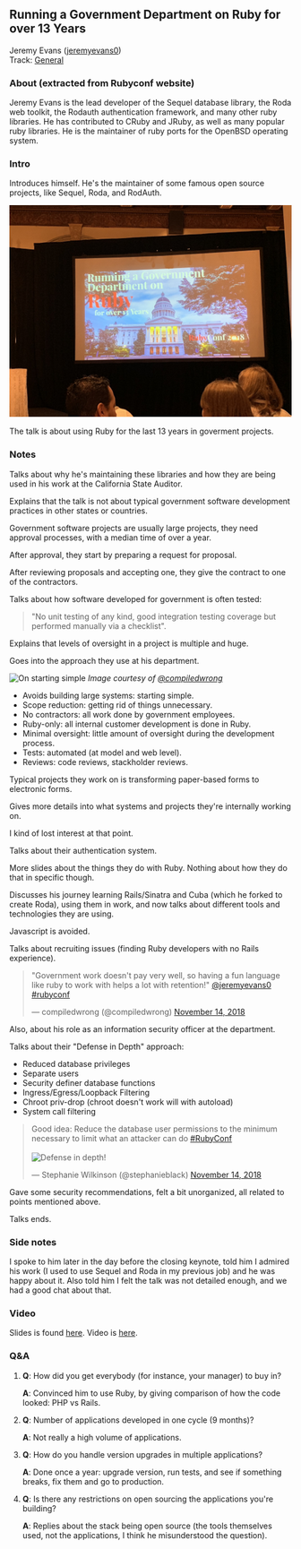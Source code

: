 ## Running a Government Department on Ruby for over 13 Years

Jeremy Evans ([jeremyevans0](https://twitter.com/jeremyevans0))<br />
Track: [General](https://rubyconf.org/program#track-general)

### About (extracted from Rubyconf website)

Jeremy Evans is the lead developer of the Sequel database library, the Roda web toolkit, the Rodauth authentication framework, and many other ruby libraries. He has contributed to CRuby and JRuby, as well as many popular ruby libraries. He is the maintainer of ruby ports for the OpenBSD operating system.

### Intro

Introduces himself. He's the maintainer of some famous open source projects, like Sequel, Roda, and RodAuth.

![Running a government department on Ruby for over 13 years](../media/running-government-department-on-ruby-1.jpeg)

The talk is about using Ruby for the last 13 years in goverment projects.

### Notes

Talks about why he's maintaining these libraries and how they are being used in his work at the California State Auditor.

Explains that the talk is not about typical government software development practices in other states or countries.

Government software projects are usually large projects, they need approval processes, with a median time of over a year.

After approval, they start by preparing a request for proposal.

After reviewing proposals and accepting one, they give the contract to one of the contractors.

Talks about how software developed for government is often tested:

> "No unit testing of any kind, good integration testing coverage but performed manually via a checklist".

Explains that levels of oversight in a project is multiple and huge.

Goes into the approach they use at his department.

![On starting simple](https://pbs.twimg.com/media/Dr-9nZnUUAAGwbN.jpg)
_Image courtesy of [@compiledwrong](https://twitter.com/compiledwrong/status/1062776531733250048)_

- Avoids building large systems: starting simple.
- Scope reduction: getting rid of things unnecessary.
- No contractors: all work done by government employees.
- Ruby-only: all internal customer development is done in Ruby.
- Minimal oversight: little amount of oversight during the development process.
- Tests: automated (at model and web level).
- Reviews: code reviews, stackholder reviews.

Typical projects they work on is transforming paper-based forms to electronic forms.

Gives more details into what systems and projects they're internally working on.

I kind of lost interest at that point.

Talks about their authentication system.

More slides about the things they do with Ruby. Nothing about how they do that in specific though.

Discusses his journey learning Rails/Sinatra and Cuba (which he forked to create Roda), using them in work, and now talks about different tools and technologies they are using.

Javascript is avoided.

Talks about recruiting issues (finding Ruby developers with no Rails experience).

<blockquote class="twitter-tweet" data-lang="en"><p lang="en" dir="ltr">&quot;Government work doesn&#39;t pay very well, so having a fun language like ruby to work with helps a lot with retention!&quot; <a href="https://twitter.com/jeremyevans0?ref_src=twsrc%5Etfw">@jeremyevans0</a> <a href="https://twitter.com/hashtag/rubyconf?src=hash&amp;ref_src=twsrc%5Etfw">#rubyconf</a></p>&mdash; compiledwrong (@compiledwrong) <a href="https://twitter.com/compiledwrong/status/1062784671728029696?ref_src=twsrc%5Etfw">November 14, 2018</a></blockquote>

Also, about his role as an information security officer at the department.

Talks about their "Defense in Depth" approach:

- Reduced database privileges
- Separate users
- Security definer database functions
- Ingress/Egress/Loopback Filtering
- Chroot priv-drop (chroot doesn't work will with autoload)
- System call filtering

<blockquote class="twitter-tweet" data-lang="en"><p lang="en" dir="ltr">Good idea: Reduce the database user permissions to the minimum necessary to limit what an attacker can do <a href="https://twitter.com/hashtag/RubyConf?src=hash&amp;ref_src=twsrc%5Etfw">#RubyConf</a> <br /><br /><img src="https://pic.twitter.com/JmaAJS2EC6" alt="Defense in depth!" /></p>&mdash; Stephanie Wilkinson (@stephanieblack) <a href="https://twitter.com/stephanieblack/status/1062782728506986501?ref_src=twsrc%5Etfw">November 14, 2018</a></blockquote>

Gave some security recommendations, felt a bit unorganized, all related to points mentioned above.

Talks ends.

### Side notes

I spoke to him later in the day before the closing keynote, told him I admired his work (I used to use Sequel and Roda in my previous job) and he was happy about it. Also told him I felt the talk was not detailed enough, and we had a good chat about that.

### Video

Slides is found [here](http://code.jeremyevans.net/presentations/rubyconf2018/index.html). Video is [here](http://confreaks.tv/videos/rubyconf2018-running-a-government-department-on-ruby-for-over-13-years).

### Q&A

1. **Q**: How did you get everybody (for instance, your manager) to buy in?

   **A**: Convinced him to use Ruby, by giving comparison of how the code looked: PHP vs Rails.

2. **Q**: Number of applications developed in one cycle (9 months)?

   **A**: Not really a high volume of applications.

3. **Q**: How do you handle version upgrades in multiple applications?

   **A**: Done once a year: upgrade version, run tests, and see if something breaks, fix them and go to production.

4. **Q**: Is there any restrictions on open sourcing the applications you're building?

   **A**: Replies about the stack being open source (the tools themselves used, not the applications, I think he misunderstood the question).
